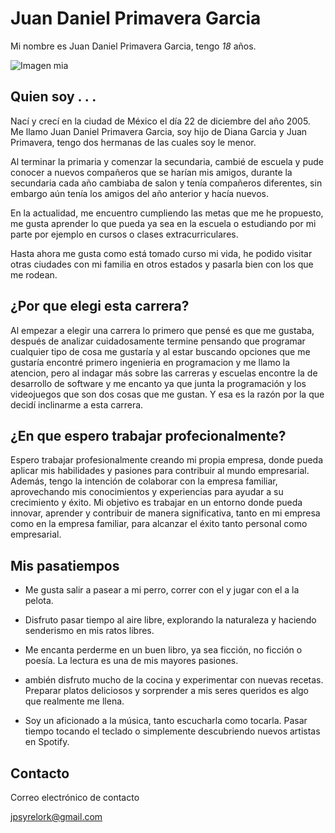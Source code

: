# Juan Daniel Primavera Garcia

Mi nombre es Juan Daniel Primavera Garcia, tengo *18* años.

![Imagen mia](/Practica_1/Mi%20Imagen.jpeg)

## Quien soy .  .  .
Nací y crecí en la ciudad de México el día 22 de diciembre del año 2005. Me llamo Juan Daniel Primavera Garcia, soy hijo de Diana Garcia y Juan Primavera, tengo dos hermanas de las cuales soy le menor.

Al terminar la primaria y comenzar la secundaria, cambié de escuela y pude conocer a nuevos compañeros que se harían mis amigos, durante la secundaria cada año cambiaba de salon y tenía compañeros diferentes, sin embargo aún tenía los amigos del año anterior y hacía nuevos.

En la actualidad, me encuentro cumpliendo las metas que me he propuesto, me gusta aprender lo que pueda ya sea en la escuela o estudiando por mi parte por ejemplo en cursos o clases extracurriculares.

Hasta ahora me gusta como está tomado curso mi vida, he podido visitar otras ciudades con mi familia en otros estados y pasarla bien con los que me rodean.


## ¿Por que elegi esta carrera?
Al empezar a elegir una carrera lo primero que pensé es que me gustaba, después de analizar cuidadosamente termine pensando que programar cualquier tipo de cosa me gustaría y al estar buscando opciones que me gustaría encontré primero ingenieria en programacion y me llamo la atencion, pero al indagar más sobre las carreras y escuelas encontre la de desarrollo de software y me encanto ya que junta la programación y los videojuegos que son dos cosas que me gustan. Y esa es la razón por la que decidí inclinarme a esta carrera.


## ¿En que espero trabajar profecionalmente?
Espero trabajar profesionalmente creando mi propia empresa, donde pueda aplicar mis habilidades y pasiones para contribuir al mundo empresarial. Además, tengo la intención de colaborar con la empresa familiar, aprovechando mis conocimientos y experiencias para ayudar a su crecimiento y éxito. Mi objetivo es trabajar en un entorno donde pueda innovar, aprender y contribuir de manera significativa, tanto en mi empresa como en la empresa familiar, para alcanzar el éxito tanto personal como empresarial.

## Mis pasatiempos
- Me gusta salir a pasear a mi perro, correr con el y jugar con el a la pelota.

- Disfruto pasar tiempo al aire libre, explorando la naturaleza y haciendo senderismo en mis ratos libres.

- Me encanta perderme en un buen libro, ya sea ficción, no ficción o poesía. La lectura es una de mis mayores pasiones.

- ambién disfruto mucho de la cocina y experimentar con nuevas recetas. Preparar platos deliciosos y sorprender a mis seres queridos es algo que realmente me llena.

- Soy un aficionado a la música, tanto escucharla como tocarla. Pasar tiempo tocando el teclado o simplemente descubriendo nuevos artistas en Spotify.

## Contacto
Correo electrónico  de contacto

jpsyrelork@gmail.com